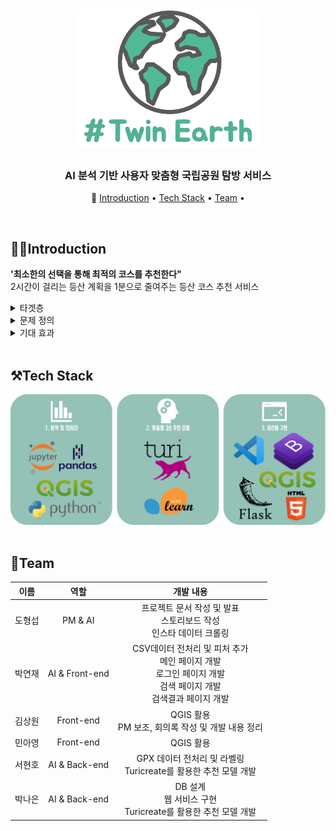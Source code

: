 <h1 align="center">
  <img width="300" src="https://raw.githubusercontent.com/MIB0831national/Twin_Earth/main/doc/%ED%8A%B8%EC%9C%88%EC%96%B4%EC%8A%A4%20%EB%A1%9C%EA%B3%A0.png?token=ANYQW2UDCCC4QQ2XQZWDYT3BFOMDC">
</h1>


<h3 align="center">AI 분석 기반 사용자 맞춤형 국립공원 탐방 서비스</h3>

<p align="center">
  📰
  <a href="#Introduction">Introduction</a> • 
  <a href="#Tech Stack">Tech Stack</a> •  
  <a href="#Team">Team</a> •    
</p>
</br>

## 💁🏻‍Introduction
**'최소한의 선택을 통해 최적의 코스를 추천한다"**
<br />
2시간이 걸리는 등산 계획을 1분으로 줄여주는 등산 코스 추천 서비스
<br />
<details>
  <summary>타겟층</summary>
  <div markdown="1">
    <ul>
      <li>등산에 관심이 있거나 등산 초보인 2030세대</li>
    </ul>
  </div>
</details>
<details>
  <summary>문제 정의</summary>
  <div markdown="
    <ul>
      <li>코로나 이후 실내 체육 활동이 어려워지면서 2030세대의 등산에 대한 관심이 늘어나고 있지만, 대부분의 등산 서비스가 기존 사용자인 4050세대에게 맞춰져 있는 상황에서 자신의 수준에 알맞은 등산 코스 정보를 알기 어려워 체력적으로 무리한 산행을 강행한다. </li>
    </ul>
  </div>
</details>
<details>
  <summary>가설 설정 방법</summary>
  <div markdown="1">
    <ul>
      <li> 현재 국내에서 가장 많이 사용되는 등산 앱인 트랭글의 코스 데이터를 AI를 활용해 사용자의 체력,상황에 가장 최적화된 등산 코스를 추천한다. 더 나아가 SNS서비스를 제공하여 타겟층이 등산에 더 흥미를 느낄 수 있도록 돕는다.</li>
    </ul>
  </div>
</details>
<details>
  <summary>기대 효과</summary>
  <div markdown="1">
    <ul>
      <li>국립공원공단: 이용자 데이터 DB화, 추후 디지털파크 구현 시 잠재적 수요자 확보.</li>
      <li>트윈어스: 스마트한 등산 문화 생성, 추후 다양한 서비스 구현 가능.</li>
    </ul>
  </div>
</details>
<br />

## ⚒️Tech Stack
<div align="center">
  <img width="800" src="https://raw.githubusercontent.com/MIB0831national/Twin_Earth/main/doc/%EA%B8%B0%EC%88%A0%20%EC%8A%A4%ED%83%9D.jpg?token=ANYQW2SV3ZG62LH5K6SRBRLBFOMIK">
</div>
<br/>


## 👥Team
|  이름  |   역할    |                                                                                        개발 내용                                                                                        |
| :----: | :-------: | :-------------------------------------------------------------------------------------------------------------------------------------------------------------------------------------: |
| 도형섭 |  PM & AI  |                           프로젝트 문서 작성 및 발표<br />스토리보드 작성<br />인스타 데이터 크롤링                           |
| 박연재 |    AI & Front-end  |         CSV데이터 전처리 및 피처 추가<br />메인 페이지 개발<br />로그인 페이지 개발<br />검색 페이지 개발<br />검색결과 페이지 개발
| 김상원 |    Front-end      |  QGIS 활용<br /> PM 보조, 회의록 작성 및 개발 내용 정리                                         |
| 민아영 |  Front-end  |   QGIS 활용<br /> |
| 서현호 | AI & Back-end |            GPX 데이터 전처리 및 라벨링<br />Turicreate를 활용한 추천 모델 개발  |
| 박나은 | AI & Back-end  |            DB 설계<br />웹 서비스 구현  <br />Turicreate를 활용한 추천 모델 개발                                                       |
<br />


